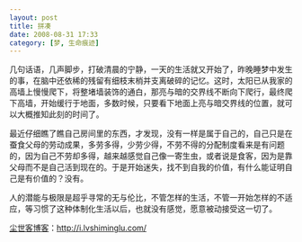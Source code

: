 ```yaml
---
layout: post
title: 拼凑
date: 2008-08-31 17:33
category: [梦, 生命痕迹]
---
```

几句话语，几声脚步，打破清晨的宁静，一天的生活就又开始了，昨晚睡梦中发生的事，在脑中还依稀的残留有细枝末梢并支离破碎的记忆。这时，太阳已从我家的高墙上慢慢爬下，将整堵墙装饰的通白，那亮与暗的交界线不断向下爬行，最终爬下高墙，开始缓行于地面，多数时候，只要看下地面上亮与暗交界线的位置，就可以大概推知此刻的时间了。

最近仔细瞧了瞧自己房间里的东西，才发现，没有一样是属于自己的，自己只是在蚕食父母的劳动成果，多劳多得，少劳少得，不劳不得的分配制度看来是有问题的，因为自己不劳却多得，越来越感觉自己像一寄生虫，或者说是食客，因为是靠父母而不是自己活到现在的。于是开始迷失，找不到自我的价值，有什么能证明自己是有价值的？没有。

人的潜能与极限是超乎寻常的无与伦比，不管怎样的生活，不管一开始怎样的不适应，等习惯了这种体制化生活以后，也就没有感觉，愿意被动接受这一切了。

<a href="http://i.lvshiminglu.com/">尘世客博客</a>：<a href="http://i.lvshiminglu.com/">http://i.lvshiminglu.com/</a>


